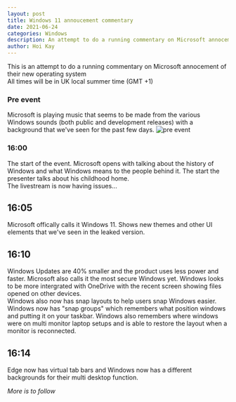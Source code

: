 ```yaml
---
layout: post
title: Windows 11 annoucement commentary
date: 2021-06-24
categories: Windows
description: An attempt to do a running commentary on Microsoft annocement of their new operating system
author: Hoi Kay
---
```

This is an attempt to do a running commentary on Microsoft annocement of their new operating system
<br>
All times will be in UK local summer time (GMT +1)
### Pre event
Microsoft is playing music that seems to be made from the various Windows sounds (both public and development releases) with a background that we've seen for the past few days.
![pre event]({{site.github.url}}/assets/img/Windows/preevent.png)
### 16:00
The start of the event. Microsoft opens with talking about the history of Windows and what Windows means to the people behind it. The start the presenter talks about his childhood home.
<br>
The livestream is now having issues... 

## 16:05
Microsoft offically calls it Windows 11. Shows new themes and other UI elements that we've seen in the leaked version.

## 16:10
Windows Updates are 40% smaller and the product uses less power and faster. Microsoft also calls it the most secure Windows yet. Windows looks to be more intergrated with OneDrive with the recent screen showing files opened on other devices.
<br>
Windows also now has snap layouts to help users snap Windows easier. Windows now has "snap groups" which remembers what position windows and putting it on your taskbar. Windows also remembers where windows were on multi monitor laptop setups and is able to restore the layout when a monitor is reconnected.

## 16:14
Edge now has virtual tab bars and Windows now has a different backgrounds for their multi desktop function.

*More is to follow*